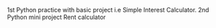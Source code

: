 1st Python practice with basic project i.e Simple Interest Calculator.
2nd Python mini project Rent calculator
